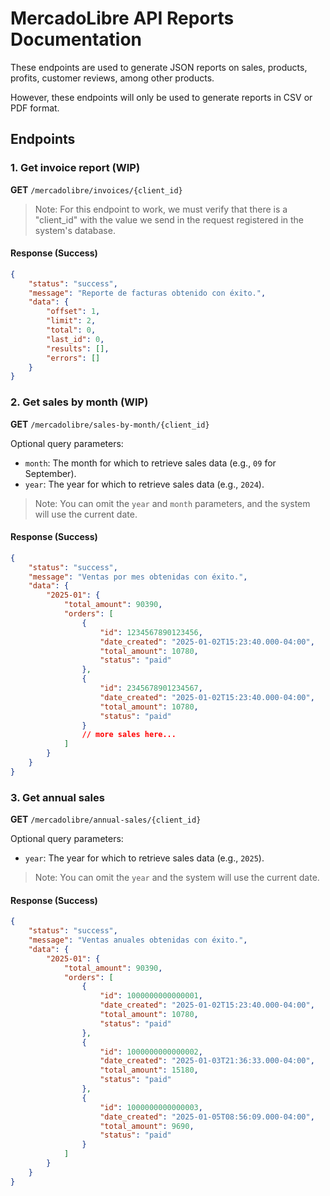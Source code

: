 # MercadoLibre API Reports Documentation
These endpoints are used to generate JSON reports on sales, products, profits, customer reviews, among other products.

However, these endpoints will only be used to generate reports in CSV or PDF format.

## Endpoints

### 1. **Get invoice report** (WIP)

**GET** `/mercadolibre/invoices/{client_id}`

> Note: For this endpoint to work, we must verify that there is a "client_id" with the value we send in the request registered in the system's database.

#### Response (Success)
```json
{
    "status": "success",
    "message": "Reporte de facturas obtenido con éxito.",
    "data": {
        "offset": 1,
        "limit": 2,
        "total": 0,
        "last_id": 0,
        "results": [],
        "errors": []
    }
}
```

### 2. **Get sales by month** (WIP)

**GET** `/mercadolibre/sales-by-month/{client_id}`

Optional query parameters:
- `month`: The month for which to retrieve sales data (e.g., `09` for September).
- `year`: The year for which to retrieve sales data (e.g., `2024`).

> Note: You can omit the `year` and `month` parameters, and the system will use the current date.

#### Response (Success)
```json
{
    "status": "success",
    "message": "Ventas por mes obtenidas con éxito.",
    "data": {
        "2025-01": {
            "total_amount": 90390,
            "orders": [
                {
                    "id": 1234567890123456,
                    "date_created": "2025-01-02T15:23:40.000-04:00",
                    "total_amount": 10780,
                    "status": "paid"
                },
                {
                    "id": 2345678901234567,
                    "date_created": "2025-01-02T15:23:40.000-04:00",
                    "total_amount": 10780,
                    "status": "paid"
                }
                // more sales here...
            ]
        }
    }
}
```

### 3. **Get annual sales**

**GET** `/mercadolibre/annual-sales/{client_id}`

Optional query parameters:
- `year`: The year for which to retrieve sales data (e.g., `2025`).

> Note: You can omit the `year` and the system will use the current date.

#### Response (Success)
```json
{
    "status": "success",
    "message": "Ventas anuales obtenidas con éxito.",
    "data": {
        "2025-01": {
            "total_amount": 90390,
            "orders": [
                {
                    "id": 1000000000000001,
                    "date_created": "2025-01-02T15:23:40.000-04:00",
                    "total_amount": 10780,
                    "status": "paid"
                },
                {
                    "id": 1000000000000002,
                    "date_created": "2025-01-03T21:36:33.000-04:00",
                    "total_amount": 15180,
                    "status": "paid"
                },
                {
                    "id": 1000000000000003,
                    "date_created": "2025-01-05T08:56:09.000-04:00",
                    "total_amount": 9690,
                    "status": "paid"
                }
            ]
        }
    }
}
```


